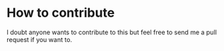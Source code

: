 # How to contribute

I doubt anyone wants to contribute to this but feel free to send me a pull request if you want to.
